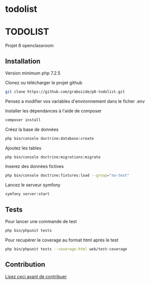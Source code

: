 # todolist


# TODOLIST

Projet 8 openclassroom

## Installation

Version minimum php 7.2.5

Clonez ou télécharger le projet github

```bash
git clone https://github.com/graboiide/p8-todolist.git
```
Pensez a modifier vos variables d'environnement dans le ficher .env

Installer les dépendances à l'aide de composer

```bash
composer install
```
Créez la base de données

```bash
php bin/console doctrine:database:create
```

Ajoutez les tables

```bash
php bin/console doctrine:migrations:migrate
```
Inserez des données fictives 

```bash
php bin/console doctrine:fixtures:load --group="no-test"
```

Lancez le serveur symfony

```bash
symfony server:start
```
## Tests

Pour lancer une commande de test
```bash
php bin/phpunit tests
```

Pour recupérer le coverage au format html aprés le test
```bash
php bin/phpunit tests --coverage-html web/test-coverage
```
## Contribution

[Lisez ceci avant de contribuer](https://github.com/graboiide/p8-todolist/blob/master/contribution.md)
